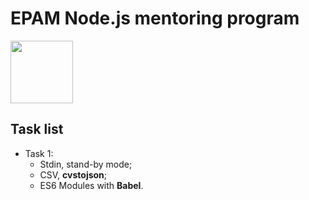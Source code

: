 # EPAM Node.js mentoring program

<img src="https://jsremotely.com/static/icons/nodejs.png" width="100px"/>

## Task list
- Task 1:
  - Stdin, stand-by mode;
  - CSV, **cvstojson**;
  - ES6 Modules with **Babel**.
